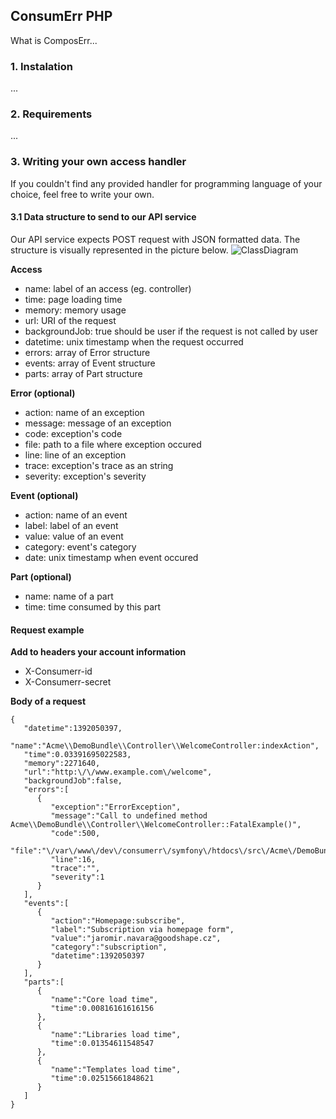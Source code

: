 ## ConsumErr PHP
What is ComposErr...

### 1. Instalation
...


### 2. Requirements
...

### 3. Writing your own access handler
If you couldn't find any provided handler for programming language of your choice, feel free to write your own.

#### 3.1 Data structure to send to our API service
Our API service expects POST request with JSON formatted data.
The structure is visually represented in the picture below.
![ClassDiagram](https://github.com/consumerr/php/raw/master/docs/en/ConsumerrClassDiagram.png)

**Access**

   * name: label of an access (eg. controller)
   * time: page loading time
   * memory: memory usage
   * url: URI of the request
   * backgroundJob: true should be user if the request is not called by user
   * datetime: unix timestamp when the request occurred
   * errors: array of Error structure
   * events: array of Event structure
   * parts: array of Part structure

**Error (optional)**

   * action: name of an exception
   * message: message of an exception
   * code: exception's code
   * file: path to a file where exception occured
   * line: line of an exception
   * trace: exception's trace as an string
   * severity: exception's severity

**Event (optional)**

   * action: name of an event
   * label: label of an event
   * value: value of an event
   * category: event's category
   * date: unix timestamp when event occured

**Part (optional)**

   * name: name of a part
   * time: time consumed by this part


#### Request example

**Add to headers your account information**

   * X-Consumerr-id
   * X-Consumerr-secret

**Body of a request**

```
{
   "datetime":1392050397,
   "name":"Acme\\DemoBundle\\Controller\\WelcomeController:indexAction",
   "time":0.03391695022583,
   "memory":2271640,
   "url":"http:\/\/www.example.com\/welcome",
   "backgroundJob":false,
   "errors":[
      {
         "exception":"ErrorException",
         "message":"Call to undefined method Acme\\DemoBundle\\Controller\\WelcomeController::FatalExample()",
         "code":500,
         "file":"\/var\/www\/dev\/consumerr\/symfony\/htdocs\/src\/Acme\/DemoBundle\/Controller\/WelcomeController.php",
         "line":16,
         "trace":"",
         "severity":1
      }
   ],
   "events":[
      {
         "action":"Homepage:subscribe",
         "label":"Subscription via homepage form",
         "value":"jaromir.navara@goodshape.cz",
         "category":"subscription",
         "datetime":1392050397
      }
   ],
   "parts":[
      {
         "name":"Core load time",
         "time":0.00816161616156
      },
      {
         "name":"Libraries load time",
         "time":0.01354611548547
      },
      {
         "name":"Templates load time",
         "time":0.02515661848621
      }
   ]
}
```
